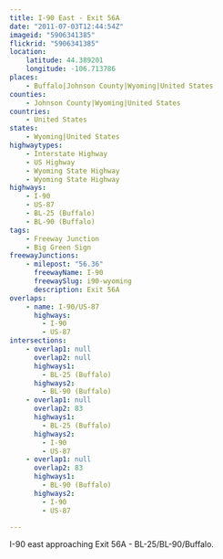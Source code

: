 ```yaml
---
title: I-90 East - Exit 56A
date: "2011-07-03T12:44:54Z"
imageid: "5906341385"
flickrid: "5906341385"
location:
    latitude: 44.389201
    longitude: -106.713786
places:
    - Buffalo|Johnson County|Wyoming|United States
counties:
    - Johnson County|Wyoming|United States
countries:
    - United States
states:
    - Wyoming|United States
highwaytypes:
    - Interstate Highway
    - US Highway
    - Wyoming State Highway
    - Wyoming State Highway
highways:
    - I-90
    - US-87
    - BL-25 (Buffalo)
    - BL-90 (Buffalo)
tags:
    - Freeway Junction
    - Big Green Sign
freewayJunctions:
    - milepost: "56.36"
      freewayName: I-90
      freewaySlug: i90-wyoming
      description: Exit 56A
overlaps:
    - name: I-90/US-87
      highways:
        - I-90
        - US-87
intersections:
    - overlap1: null
      overlap2: null
      highways1:
        - BL-25 (Buffalo)
      highways2:
        - BL-90 (Buffalo)
    - overlap1: null
      overlap2: 83
      highways1:
        - BL-25 (Buffalo)
      highways2:
        - I-90
        - US-87
    - overlap1: null
      overlap2: 83
      highways1:
        - BL-90 (Buffalo)
      highways2:
        - I-90
        - US-87

---
```

I-90 east approaching Exit 56A - BL-25/BL-90/Buffalo.